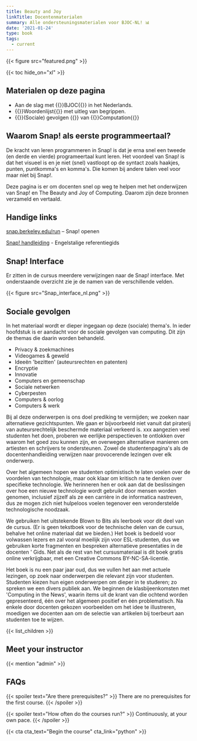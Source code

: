 ```yaml
---
title: Beauty and Joy
linkTitle: Docentenmaterialen
summary: Alle ondersteuningsmaterialen voor BJOC-NL! 📊
date: '2021-01-24'
type: book
tags:
  - current
---
```


{{< figure src="featured.png" >}}

{{< toc hide_on="xl" >}}

## Materialen op deze pagina

- Aan de slag met {{<hl>}}BJOC{{</hl>}} in het Nederlands.
- {{<hl>}}Woordenlijst{{</hl>}} met uitleg van begrippen.
- {{<hl>}}(Sociale) gevolgen  {{</hl>}} van {{<hl>}}Computation{{</hl>}}

## Waarom Snap! als eerste programmeertaal?

De kracht van leren programmeren in Snap! is dat je erna snel een tweede (en derde en vierde) programeertaal kunt leren. Het voordeel van Snap! is dat het visueel is en je niet (snel) vastloopt op de syntact zoals haakjes, punten, puntkomma's en komma's. Die komen bij andere talen veel voor maar niet bij Snap!.

Deze pagina is er om docenten snel op weg te helpen met het onderwijzen van Snap! en The Beauty and Joy of Computing. Daarom zijn deze bronnen verzameld en vertaald.

## Handige links
[snap.berkeley.edu/run](snap.berkeley.edu/run) – Snap! openen

[Snap! handleiding](https://snap.berkeley.edu/snap/help/SnapManual.pdf) - Engelstalige referentiegids

## Snap! Interface
Er zitten in de cursus meerdere verwijzingen naar de Snap! interface. Met onderstaande overzicht zie je de namen van de verschillende velden.

{{< figure src="Snap_interface_nl.png" >}}

## Sociale gevolgen
In het materiaal wordt er dieper ingegaan op deze (sociale) thema's. In ieder hoofdstuk is er aandacht voor de sociale gevolgen van computing. Dit zijn de themas die daarin worden behandeld.

- Privacy & zoekmachines
- Videogames & geweld
- Ideeën 'bezitten' (auteursrechten en patenten)
- Encryptie
- Innovatie
- Computers en gemeenschap
- Sociale netwerken
- Cyberpesten
- Computers & oorlog
- Computers & werk

Bij al deze onderwerpen is ons doel prediking te vermijden; we zoeken naar alternatieve gezichtspunten. We gaan er bijvoorbeeld niet vanuit dat piraterij van auteursrechtelijk beschermde materiaal verkeerd is. xxx aangezien veel studenten het doen, proberen we eerlijke perspectieven te ontlokken over waarom het goed zou kunnen zijn, en overwegen alternatieve manieren om artiesten en schrijvers te ondersteunen. Zowel de studentenpagina's als de docentenhandleiding verwijzen naar provocerende lezingen over elk onderwerp.

Over het algemeen hopen we studenten optimistisch te laten voelen over de voordelen van technologie, maar ook klaar om kritisch na te denken over specifieke technologie. We herinneren hen er ook aan dat de beslissingen over hoe een nieuwe technologie wordt gebruikt door mensen worden genomen, inclusief zijzelf als ze een carrière in de informatica nastreven, dus ze mogen zich niet hulpeloos voelen tegenover een veronderstelde technologische noodzaak.

We gebruiken het uitstekende Blown to Bits als leerboek voor dit deel van de cursus. (Er is geen tekstboek voor de technische delen van de cursus, behalve het online materiaal dat we bieden.) Het boek is bedoeld voor volwassen lezers en zal vooral moeilijk zijn voor ESL-studenten, dus we gebruiken korte fragmenten en bespreken alternatieve presentaties in de docenten ' Gids. Net als de rest van het cursusmateriaal is dit boek gratis online verkrijgbaar, met een Creative Commons BY-NC-SA-licentie.

Het boek is nu een paar jaar oud, dus we vullen het aan met actuele lezingen, op zoek naar onderwerpen die relevant zijn voor studenten. Studenten kiezen hun eigen onderwerpen om dieper in te studeren; zo spreken we een divers publiek aan. We beginnen de klasbijeenkomsten met 'Computing in the News', waarin items uit de krant van die ochtend worden gepresenteerd, één over het algemeen positief en één problematisch. Na enkele door docenten gekozen voorbeelden om het idee te illustreren, moedigen we docenten aan om de selectie van artikelen bij toerbeurt aan studenten toe te wijzen.

{{< list_children >}}

## Meet your instructor

{{< mention "admin" >}}

## FAQs

{{< spoiler text="Are there prerequisites?" >}}
There are no prerequisites for the first course.
{{< /spoiler >}}

{{< spoiler text="How often do the courses run?" >}}
Continuously, at your own pace.
{{< /spoiler >}}

{{< cta cta_text="Begin the course" cta_link="python" >}}
